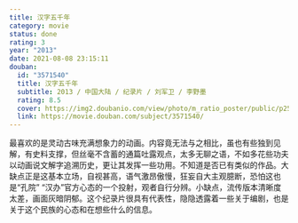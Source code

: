 ```yaml
---
title: 汉字五千年
category: movie
status: done
rating: 3
year: "2013"
date: 2021-08-08 23:15:11
douban:
  id: "3571540"
  title: 汉字五千年
  subtitle: 2013 / 中国大陆 / 纪录片 / 刘军卫 / 李野墨
  rating: 8.5
  cover: https://img2.doubanio.com/view/photo/m_ratio_poster/public/p2507815953.jpg
  link: https://movie.douban.com/subject/3571540/
---
```


最喜欢的是灵动古味充满想象力的动画。内容竟无法与之相比，虽也有些独到见解，有史料支撑，但丝毫不含蓄的通篇吐露观点，太多无聊之语，不如多花些功夫以动画说文解字追溯历史，更让其发挥一些功用。不知道是否已有类似的作品。大缺点正是这基本立场，自视甚高，语气激昂傲慢，狂妄自大主观臆断，恐怕这也是“孔院” “汉办”官方心态的一个投射，观者自行分辨。小缺点，流传版本清晰度太差，画面灰暗阴郁。这个纪录片很具有代表性，隐隐透露着一些关于编剧，也是关于这个民族的心态和在想些什么的信息。
